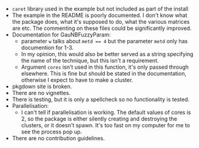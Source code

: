 * `caret` library used in the example but not included as part of the install
* The example in the README is poorly documented. I don't know what the package does, what it's supposed to do, what the various matrices are etc. The commenting on these files could be significantly improved.
* Documentation for GauNBFuzzyParam: 
    * parameter `w` talks about `metd == 4` but the parameter `metd` only has documention for 1-3.
    * In my opinion, this would also be better served as a string specifying the name of the technique, but this isn't a requirement.
    * Argument `cores` isn't used in this function, it's only passed through elsewhere. This is fine but should be stated in the documentation, otherwise I expect to have to make a cluster.
* pkgdown site is broken.
* There are no vignettes.
* There is testing, but it is only a spellcheck so no functionality is tested.
* Parallelisation:
    * I can't tell if parallelisation is working. The default values of cores is 2, so the package is either silently creating and destroying the clusters, or it doesn't spawn. It's too fast on my computer for me to see the process pop up.
* There are no contribution guidelines.